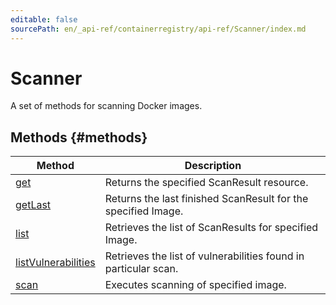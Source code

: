 ```yaml
---
editable: false
sourcePath: en/_api-ref/containerregistry/api-ref/Scanner/index.md
---
```


# Scanner
A set of methods for scanning Docker images.

## Methods {#methods}
Method | Description
--- | ---
[get](get.md) | Returns the specified ScanResult resource.
[getLast](getLast.md) | Returns the last finished ScanResult for the specified Image.
[list](list.md) | Retrieves the list of ScanResults for specified Image.
[listVulnerabilities](listVulnerabilities.md) | Retrieves the list of vulnerabilities found in particular scan.
[scan](scan.md) | Executes scanning of specified image.